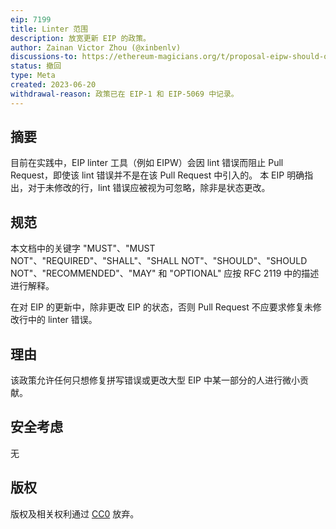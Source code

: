 ```yaml
---
eip: 7199
title: Linter 范围
description: 放宽更新 EIP 的政策。
author: Zainan Victor Zhou (@xinbenlv)
discussions-to: https://ethereum-magicians.org/t/proposal-eipw-should-only-complain-about-changing-lines/14762
status: 撤回
type: Meta
created: 2023-06-20
withdrawal-reason: 政策已在 EIP-1 和 EIP-5069 中记录。
---
```


## 摘要

目前在实践中，EIP linter 工具（例如 EIPW）会因 lint 错误而阻止 Pull Request，即使该 lint 错误并不是在该 Pull Request 中引入的。
本 EIP 明确指出，对于未修改的行，lint 错误应被视为可忽略，除非是状态更改。

## 规范

本文档中的关键字 "MUST"、"MUST NOT"、"REQUIRED"、"SHALL"、"SHALL NOT"、"SHOULD"、"SHOULD NOT"、"RECOMMENDED"、"MAY" 和 "OPTIONAL" 应按 RFC 2119 中的描述进行解释。

在对 EIP 的更新中，除非更改 EIP 的状态，否则 Pull Request 不应要求修复未修改行中的 linter 错误。

## 理由

该政策允许任何只想修复拼写错误或更改大型 EIP 中某一部分的人进行微小贡献。

## 安全考虑

无 

## 版权

版权及相关权利通过 [CC0](../LICENSE.md) 放弃。
